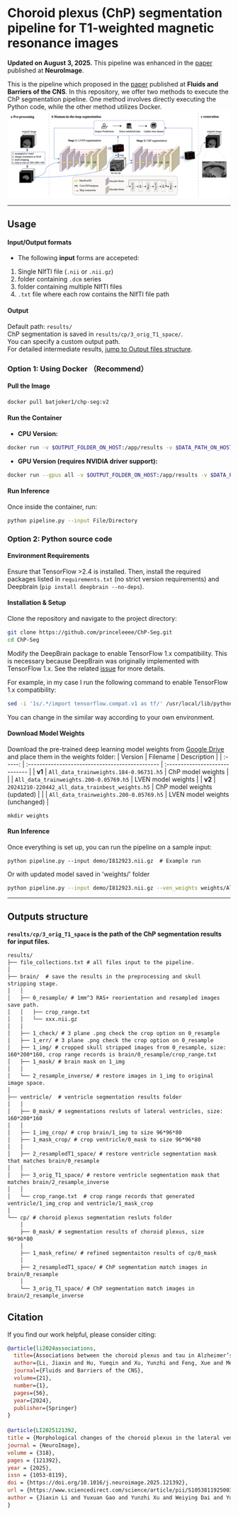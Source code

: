 # Choroid plexus (ChP) segmentation pipeline for T1-weighted magnetic resonance images
**Updated on August 3, 2025.**
This pipeline was enhanced in the [paper](https://doi.org/10.1016/j.neuroimage.2025.121392) published at **NeuroImage**.

This is the pipeline which proposed in the [paper](https://doi.org/10.1186/s12987-024-00554-4) published at **Fluids and Barriers of the CNS**. In this repository, we offer two methods to execute the ChP segmentation pipeline. One method involves directly executing the Python code, while the other method utilizes Docker.
![alt text](demo/pipeline.png)

---
## Usage
#### Input/Output formats
- The following **input** forms are accepeted:
1. Single NIfTI file (`.nii` or `.nii.gz`)
2. folder containing `.dcm` series
3. folder containing multiple NIfTI files
4. `.txt` file where each row contains the NIfTI file path
#### Output
Default path: `results/`  
ChP segmentation is saved in `results/cp/3_orig_T1_space/`.  
You can specify a custom output path.  
For detailed intermediate results, [jump to Output files structure](#outputs-structure).

### Option 1: Using Docker （Recommend）

#### Pull the Image
```bash
docker pull batjoker1/chp-seg:v2
```
#### Run the Container
- **CPU Version:**
```bash
docker run -v $OUTPUT_FOLDER_ON_HOST:/app/results -v $DATA_PATH_ON_HOST:$DATA_PATH_IN_CONTAINER -it --rm batjoker1/chp-seg:v2 bash
```
- **GPU Version (requires NVIDIA driver support):**
```bash
docker run --gpus all -v $OUTPUT_FOLDER_ON_HOST:/app/results -v $DATA_PATH_ON_HOST:$DATA_PATH_IN_CONTAINER -it --rm batjoker1/chp-seg:v2 bash
```

#### **Run Inference**
Once inside the container, run:
```bash
python pipeline.py --input File/Directory
```

### Option 2: Python source code
#### Environment Requirements  
Ensure that TensorFlow >2.4 is installed. Then, install the required packages listed in `requirements.txt` (no strict version requirements) and Deepbrain (`pip install deepbrain --no-deps`).

#### Installation & Setup  
Clone the repository and navigate to the project directory:  
```bash
git clone https://github.com/princeleeee/ChP-Seg.git
cd ChP-Seg
```

Modify the DeepBrain package to enable TensorFlow 1.x compatibility. This is necessary because DeepBrain was originally implemented with TensorFlow 1.x. See the related [issue](https://github.com/iitzco/deepbrain/issues/6#issuecomment-620831557) for more details.

For example, in my case I run the following command to enable TensorFlow 1.x compatibility: 
```bash
sed -i '1s/.*/import tensorflow.compat.v1 as tf/' /usr/local/lib/python3.8/site-packages/deepbrain/extractor.py # Necessary since Deepbrain is accomplished with Tensorlow 1.x
```
You can change in the similar way according to your own environment.

#### Download Model Weights
Download the pre-trained deep learning model weights from [Google Drive](https://drive.google.com/drive/folders/1UHDt0jR4tI9jkskoJWX6E-DdbMk25AR5?usp=drive_link) and place them in the weights folder:
| Version | Filename                                        | Description                    |
| :-----: | :---------------------------------------------- | :----------------------------- |
| **v1**  | `All_data_trainweights.184-0.96731.h5`          | ChP model weights              |
|         | `All_data_trainweights.200-0.05769.h5`          | LVEN model weights             |
| **v2**  | `20241210-220442_all_data_trainbest_weights.h5` | ChP model weights (updated)    |
|         | `All_data_trainweights.200-0.05769.h5`          | LVEN model weights (unchanged) |
```
mkdir weights
```
#### Run Inference
Once everything is set up, you can run the pipeline on a sample input:
```
python pipeline.py --input demo/I812923.nii.gz  # Example run
```
Or with updated model saved in 'weights/' folder
```bash
python pipeline.py --input demo/I812923.nii.gz --ven_weights weights/All_data_trainweights.200-0.05769.h5 --cp_weights weights/20241210-220442_all_data_trainbest_weights.h5
```

---
## Outputs structure
**`results/cp/3_orig_T1_space` is the path of the ChP segmentation results for input files.**
```
results/
├── file_collections.txt # all files input to the pipeline.
│
├── brain/  # save the results in the preprocessing and skull stripping stage.
│   │
│   ├── 0_resample/ # 1mm^3 RAS+ reorientation and resampled images save path.
│   │   ├── crop_range.txt
│   │   └── xxx.nii.gz
│   │
│   ├── 1_check/ # 3 plane .png check the crop option on 0_resample
│   ├── 1_err/ # 3 plane .png check the crop option on 0_resample
│   ├── 1_img/ # cropped skull stripped images from 0_resample, size: 160*200*160, crop range records is brain/0_resample/crop_range.txt
│   ├── 1_mask/ # brain mask on 1_img
│   │
│   └── 2_resample_inverse/ # restore images in 1_img to original image space.
│
├── ventricle/  # ventricle segmentation results folder
│   │
│   ├── 0_mask/ # segmentations resluts of lateral ventricles, size: 160*200*160
│   │
│   ├── 1_img_crop/ # crop brain/1_img to size 96*96*80
│   ├── 1_mask_crop/ # crop ventricle/0_mask to size 96*96*80
│   │
│   ├── 2_resampledT1_space/ # restore ventricle segmentation mask that matches brain/0_resample
│   │
│   ├── 3_orig_T1_space/ # restore ventricle segmentation mask that matches brain/2_resample_inverse
│   │
│   └── crop_range.txt  # crop range records that generated ventricle/1_img_crop and ventricle/1_mask_crop
│
└── cp/ # choroid plexus segmentation resluts folder
    │
    ├── 0_mask/ # segmentation results of choroid plexus, size 96*96*80
    │
    ├── 1_mask_refine/ # refined segmentaiton results of cp/0_mask
    │
    ├── 2_resampledT1_space/ # ChP segmentation match images in brain/0_resample
    │
    └── 3_orig_T1_space/ # ChP segmentation match images in brain/2_resample_inverse
```


## Citation
If you find our work helpful, please consider citing:
```bibtex
@article{li2024associations,
  title={Associations between the choroid plexus and tau in Alzheimer’s disease using an active learning segmentation pipeline},
  author={Li, Jiaxin and Hu, Yueqin and Xu, Yunzhi and Feng, Xue and Meyer, Craig H and Dai, Weiying and Zhao, Li and Alzheimer’s Disease Neuroimaging Initiative},
  journal={Fluids and Barriers of the CNS},
  volume={21},
  number={1},
  pages={56},
  year={2024},
  publisher={Springer}
}

@article{LI2025121392,
title = {Morphological changes of the choroid plexus in the lateral ventricle across the lifespan: 5551 subjects from fetus to elderly},
journal = {NeuroImage},
volume = {318},
pages = {121392},
year = {2025},
issn = {1053-8119},
doi = {https://doi.org/10.1016/j.neuroimage.2025.121392},
url = {https://www.sciencedirect.com/science/article/pii/S1053811925003957},
author = {Jiaxin Li and Yuxuan Gao and Yunzhi Xu and Weiying Dai and Yueqin Hu and Xue Feng and Dan Wu and Li Zhao}
}
```
